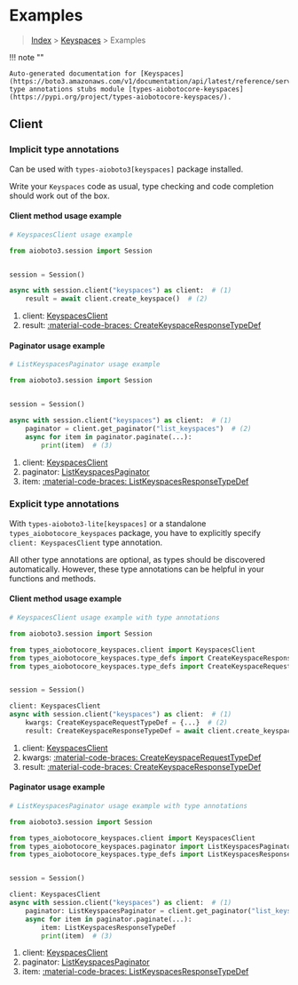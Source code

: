 # Examples

> [Index](../README.md) > [Keyspaces](./README.md) > Examples

!!! note ""

    Auto-generated documentation for [Keyspaces](https://boto3.amazonaws.com/v1/documentation/api/latest/reference/services/keyspaces.html#keyspaces)
    type annotations stubs module [types-aiobotocore-keyspaces](https://pypi.org/project/types-aiobotocore-keyspaces/).

## Client

### Implicit type annotations

Can be used with `types-aioboto3[keyspaces]` package installed.

Write your `Keyspaces` code as usual,
type checking and code completion should work out of the box.



#### Client method usage example

```python
# KeyspacesClient usage example

from aioboto3.session import Session


session = Session()

async with session.client("keyspaces") as client:  # (1)
    result = await client.create_keyspace()  # (2)
```

1. client: [KeyspacesClient](./client.md)
2. result: [:material-code-braces: CreateKeyspaceResponseTypeDef](./type_defs.md#createkeyspaceresponsetypedef)



#### Paginator usage example

```python
# ListKeyspacesPaginator usage example

from aioboto3.session import Session


session = Session()

async with session.client("keyspaces") as client:  # (1)
    paginator = client.get_paginator("list_keyspaces")  # (2)
    async for item in paginator.paginate(...):
        print(item)  # (3)
```

1. client: [KeyspacesClient](./client.md)
2. paginator: [ListKeyspacesPaginator](./paginators.md#listkeyspacespaginator)
3. item: [:material-code-braces: ListKeyspacesResponseTypeDef](./type_defs.md#listkeyspacesresponsetypedef)




### Explicit type annotations

With `types-aioboto3-lite[keyspaces]`
or a standalone `types_aiobotocore_keyspaces` package, you have to explicitly specify
`client: KeyspacesClient` type annotation.

All other type annotations are optional, as types should be discovered automatically.
However, these type annotations can be helpful in your functions and methods.


#### Client method usage example

```python
# KeyspacesClient usage example with type annotations

from aioboto3.session import Session

from types_aiobotocore_keyspaces.client import KeyspacesClient
from types_aiobotocore_keyspaces.type_defs import CreateKeyspaceResponseTypeDef
from types_aiobotocore_keyspaces.type_defs import CreateKeyspaceRequestTypeDef


session = Session()

client: KeyspacesClient
async with session.client("keyspaces") as client:  # (1)
    kwargs: CreateKeyspaceRequestTypeDef = {...}  # (2)
    result: CreateKeyspaceResponseTypeDef = await client.create_keyspace(**kwargs)  # (3)
```

1. client: [KeyspacesClient](./client.md)
2. kwargs: [:material-code-braces: CreateKeyspaceRequestTypeDef](./type_defs.md#createkeyspacerequesttypedef)
3. result: [:material-code-braces: CreateKeyspaceResponseTypeDef](./type_defs.md#createkeyspaceresponsetypedef)



#### Paginator usage example

```python
# ListKeyspacesPaginator usage example with type annotations

from aioboto3.session import Session

from types_aiobotocore_keyspaces.client import KeyspacesClient
from types_aiobotocore_keyspaces.paginator import ListKeyspacesPaginator
from types_aiobotocore_keyspaces.type_defs import ListKeyspacesResponseTypeDef


session = Session()

client: KeyspacesClient
async with session.client("keyspaces") as client:  # (1)
    paginator: ListKeyspacesPaginator = client.get_paginator("list_keyspaces")  # (2)
    async for item in paginator.paginate(...):
        item: ListKeyspacesResponseTypeDef
        print(item)  # (3)
```

1. client: [KeyspacesClient](./client.md)
2. paginator: [ListKeyspacesPaginator](./paginators.md#listkeyspacespaginator)
3. item: [:material-code-braces: ListKeyspacesResponseTypeDef](./type_defs.md#listkeyspacesresponsetypedef)




